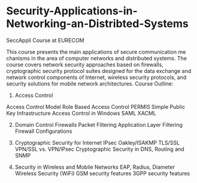 # Security-Applications-in-Networking-an-Distribted-Systems
SeccAppli Course at EURECOM

This course presents the main applications of secure communication me chanisms in the area of computer networks and distributed systems. The course covers network security approaches based on firewalls, cryptographic security protocol suites designed for the data exchange and network control components of Internet, wireless security protocols, and security solutions for mobile network architectures.
Course Outline:

1. Access Control  

 Access Control Model 
 Role Based Access Control
 PERMIS
 Simple Public Key Infrastructure
 Access Control in Windows
 SAML
 XACML

2. Domain Control 
Firewalls
Packet Filtering
Application Layer Filtering
Firewall Configurations


3. Cryptographic Security for Internet
IPsec
Oakley/ISAKMP
TLS/SSL
VPN/SSL vs. VPN/IPsec
Cryptographic Security in DNS, 
Routing and SNMP


4. Security in Wireless and Mobile Networks
EAP, Radius, Diameter 
Wireless Security (WiFi)
GSM security features
3GPP security features








